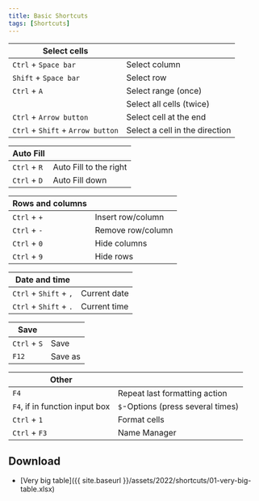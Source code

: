 ```yaml
---
title: Basic Shortcuts
tags: [Shortcuts]
---
```


| Select cells |   |
| --- | --- |
| `Ctrl` + `Space bar` | Select column |
| `Shift` + `Space bar` | Select row |
| `Ctrl` + `A` | Select range (once) |
|   | Select all cells (twice) |
| `Ctrl` + `Arrow button` | Select cell at the end |
| `Ctrl` + `Shift` + `Arrow button` | Select a cell in the direction |

| Auto Fill |   |
| --- | --- |
| `Ctrl` + `R` | Auto Fill to the right |
| `Ctrl` + `D` | Auto Fill down |

| Rows and columns |   |
| --- | --- |
| `Ctrl` + `+` | Insert row/column |
| `Ctrl` + `-` | Remove row/column |
| `Ctrl` + `0` | Hide columns |
| `Ctrl` + `9` | Hide rows |

| Date and time |   |
| --- | --- |
| `Ctrl` + `Shift` + `,` | Current date |
| `Ctrl` + `Shift` + `.` | Current time |

| Save |   |
| --- | --- |
| `Ctrl` + `S` | Save |
| `F12` | Save as |

| Other​​​​​​​ |   |
| --- | --- |
| `F4` | Repeat last formatting action |
| `F4`, if in function input box | `$`-Options (press several times) |
| `Ctrl` + `1` | Format cells |
| `Ctrl` + `F3` | Name Manager |

## Download

- [Very big table]({{ site.baseurl }}/assets/2022/shortcuts/01-very-big-table.xlsx)
